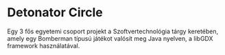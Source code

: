 # Detonator Circle



Egy 3 fős egyetemi csoport projekt a Szoftvertechnológia tárgy keretében, amely egy Bomberman típusú játékot valósít meg Java nyelven, a libGDX framework használatával.
